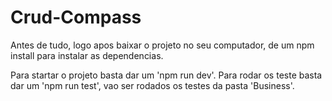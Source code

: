 # Crud-Compass

Antes de tudo, logo apos baixar o projeto no seu computador, de um npm install para instalar as dependencias.

Para startar o projeto basta dar um 'npm run dev'.
Para rodar os teste basta dar um 'npm run test', vao ser rodados os testes da pasta 'Business'.